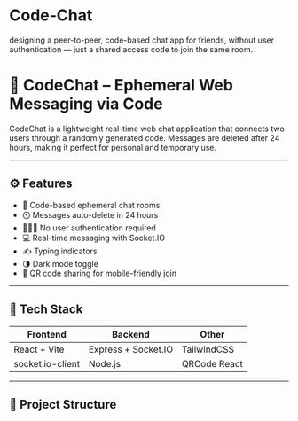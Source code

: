 # Code-Chat
 designing a peer-to-peer, code-based chat app for friends, without user authentication — just a shared access code to join the same room.


# 💬 CodeChat – Ephemeral Web Messaging via Code

CodeChat is a lightweight real-time web chat application that connects two users through a randomly generated code. Messages are deleted after 24 hours, making it perfect for personal and temporary use.

---

## ⚙️ Features

- 🔐 Code-based ephemeral chat rooms
- ⏲️ Messages auto-delete in 24 hours
- 🧑‍🤝‍🧑 No user authentication required
- 💻 Real-time messaging with Socket.IO
- ✍️ Typing indicators
- 🌗 Dark mode toggle
- 📱 QR code sharing for mobile-friendly join

---

## 🧩 Tech Stack

| Frontend         | Backend           | Other            |
|------------------|-------------------|------------------|
| React + Vite     | Express + Socket.IO | TailwindCSS      |
| socket.io-client | Node.js            | QRCode React     |

---

## 📁 Project Structure


